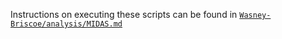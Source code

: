 Instructions on executing these scripts can be found in [`Wasney-Briscoe/analysis/MIDAS.md`](https://github.com/garudlab/Wasney-Briscoe-2024/blob/main/analysis/MIDAS.md)
